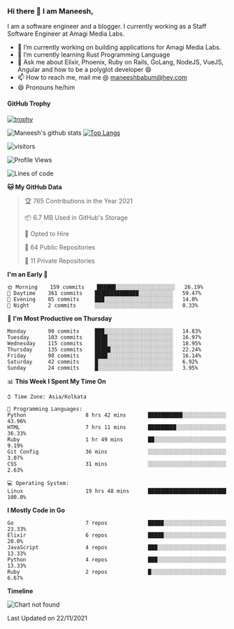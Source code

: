 ### Hi there 👋 I am Maneesh,

I am a software engineer and a blogger. I currently working as a Staff Software Engineer at Amagi Media Labs.


- 🔭 I’m currently working on building applications for Amagi Media Labs.
- 🌱 I’m currently learning Rust Programming Language
- 💬 Ask me about Elixir, Phoenix, Ruby on Rails, GoLang, NodeJS, VueJS, Angular and how to be a polyglot developer 😄
- 📫 How to reach me, mail me @ maneeshbabum@hey.com
- 😄 Pronouns he/him

#### GitHub Trophy
[![trophy](https://github-profile-trophy.vercel.app/?username=mbm-c)](https://github.com/ryo-ma/github-profile-trophy)

![Maneesh's github stats](https://github-readme-stats.vercel.app/api?username=mbm-c&show_icons=true)
[![Top Langs](https://github-readme-stats.vercel.app/api/top-langs/?username=mbm-c)](https://github.com/anuraghazra/github-readme-stats)


![visitors](https://visitor-badge.glitch.me/badge?page_id=maneeshbabu.maneeshbabu)

<!--START_SECTION:waka-->
![Profile Views](http://img.shields.io/badge/Profile%20Views-0-blue)

![Lines of code](https://img.shields.io/badge/From%20Hello%20World%20I%27ve%20Written-293809%20lines%20of%20code-blue)

**🐱 My GitHub Data** 

> 🏆 765 Contributions in the Year 2021
 > 
> 📦 6.7 MB Used in GitHub's Storage 
 > 
> 💼 Opted to Hire
 > 
> 📜 64 Public Repositories 
 > 
> 🔑 11 Private Repositories  
 > 
**I'm an Early 🐤** 

```text
🌞 Morning    159 commits    ██████░░░░░░░░░░░░░░░░░░░   26.19% 
🌆 Daytime    361 commits    ██████████████░░░░░░░░░░░   59.47% 
🌃 Evening    85 commits     ███░░░░░░░░░░░░░░░░░░░░░░   14.0% 
🌙 Night      2 commits      ░░░░░░░░░░░░░░░░░░░░░░░░░   0.33%

```
📅 **I'm Most Productive on Thursday** 

```text
Monday       90 commits     ███░░░░░░░░░░░░░░░░░░░░░░   14.83% 
Tuesday      103 commits    ████░░░░░░░░░░░░░░░░░░░░░   16.97% 
Wednesday    115 commits    ████░░░░░░░░░░░░░░░░░░░░░   18.95% 
Thursday     135 commits    █████░░░░░░░░░░░░░░░░░░░░   22.24% 
Friday       98 commits     ████░░░░░░░░░░░░░░░░░░░░░   16.14% 
Saturday     42 commits     █░░░░░░░░░░░░░░░░░░░░░░░░   6.92% 
Sunday       24 commits     █░░░░░░░░░░░░░░░░░░░░░░░░   3.95%

```


📊 **This Week I Spent My Time On** 

```text
⌚︎ Time Zone: Asia/Kolkata

💬 Programming Languages: 
Python                   8 hrs 42 mins       ███████████░░░░░░░░░░░░░░   43.96% 
HTML                     7 hrs 11 mins       █████████░░░░░░░░░░░░░░░░   36.33% 
Ruby                     1 hr 49 mins        ██░░░░░░░░░░░░░░░░░░░░░░░   9.19% 
Git Config               36 mins             ░░░░░░░░░░░░░░░░░░░░░░░░░   3.07% 
CSS                      31 mins             ░░░░░░░░░░░░░░░░░░░░░░░░░   2.63%

💻 Operating System: 
Linux                    19 hrs 48 mins      █████████████████████████   100.0%

```

**I Mostly Code in Go** 

```text
Go                       7 repos             █████░░░░░░░░░░░░░░░░░░░░   23.33% 
Elixir                   6 repos             █████░░░░░░░░░░░░░░░░░░░░   20.0% 
JavaScript               4 repos             ███░░░░░░░░░░░░░░░░░░░░░░   13.33% 
Python                   4 repos             ███░░░░░░░░░░░░░░░░░░░░░░   13.33% 
Ruby                     2 repos             █░░░░░░░░░░░░░░░░░░░░░░░░   6.67%

```


**Timeline**

![Chart not found](https://raw.githubusercontent.com/mbm-c/mbm-c/master/charts/bar_graph.png) 


 Last Updated on 22/11/2021
<!--END_SECTION:waka-->

<!--
**maneeshbabu/maneeshbabu** is a ✨ _special_ ✨ repository because its `README.md` (this file) appears on your GitHub profile.

Here are some ideas to get you started:

- 🔭 I’m currently working on ...
- 🌱 I’m currently learning ...
- 👯 I’m looking to collaborate on ...
- 🤔 I’m looking for help with ...
- 💬 Ask me about ...
- 📫 How to reach me: ...
- 😄 Pronouns: ...
- ⚡ Fun fact: ...
-->
